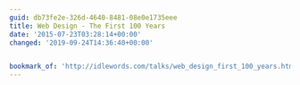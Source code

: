 ```yaml
---
guid: db73fe2e-326d-4640-8481-08e0e1735eee
title: Web Design - The First 100 Years
date: '2015-07-23T03:28:14+00:00'
changed: '2019-09-24T14:36:40+00:00'


bookmark_of: 'http://idlewords.com/talks/web_design_first_100_years.htm'
---
```





